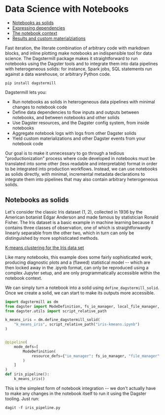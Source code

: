 # Data Science with Notebooks

- [Notebooks as solids](https://docs.dagster.io/integrations/dagstermill#notebooks-as-solids)
- [Expressing dependencies](https://docs.dagster.io/integrations/dagstermill#expressing-dependencies)
- [The notebook context](https://docs.dagster.io/integrations/dagstermill#the-notebook-context)
- [Results and custom materialziations](https://docs.dagster.io/integrations/dagstermill#results-and-custom-materializations)

Fast iteration, the literate combination of arbitrary code with markdown blocks, and inline plotting make notebooks an indispensible tool for data science. 
The Dagstermill package makes it straightforward to run notebooks using the Dagster tools and to integrate them into data pipelines with heterogeneous solids: 
for instance, Spark jobs, SQL statements run against a data warehouse, or arbitrary Python code.

```shell
pip install dagstermill
```

Dagstermill lets you:
- Run notebooks as solids in heterogeneous data pipelines with minimal changes to notebook code
- Define data dependencies to flow inputs and outputs between notebooks, and between notebooks and other solids
- Use Dagster resources, and the Dagster config system, from inside notebooks
- Aggregate notebook logs with logs from other Dagster solids
- Yield custom materializations and other Dagster events from your notebook code

Our goal is to make it unnecessary to go through a tedious "productionization" process where code developed in notebooks must be translated into some other (less readable and interpretable) format in order to be integrated into production workflows. Instead, we can use notebooks as solids directly, with minimal, incremental metadata declarations to integrate them into pipelines that may also contain arbitrary heterogeneous solids.

## Notebooks as solids

Let's consider the classic Iris dataset (1, 2), collected in 1936 by the American botanist Edgar Anderson and made famous by statistician Ronald Fisher. The Iris dataset is a basic example in machine learning because it contains three classes of observation, one of which is straightforwardly linearly separable from the other two, which in turn can only be distinguished by more sophisticated methods.

[K-means clustering for the Iris data set](https://github.com/dagster-io/dagster/blob/0.10.8/examples/docs_snippets/docs_snippets/legacy/data_science/iris-kmeans.ipynb)

Like many notebooks, this example does some fairly sophisticated work, producing diagnostic plots and a (flawed) statistical model -- which are then locked away in the .ipynb format, can only be reproduced using a complex Jupyter setup, and are only programmatically accessible within the notebook context.

We can simply turn a notebook into a solid using `define_dagstermill_solid`. Once we create a solid, we can start to make its outputs more accessible.

```python
import dagstermill as dm
from dagster import ModeDefinition, fs_io_manager, local_file_manager, pipeline
from dagster.utils import script_relative_path

k_means_iris = dm.define_dagstermill_solid(
    "k_means_iris", script_relative_path("iris-kmeans.ipynb")
)


@pipeline(
    mode_defs=[
        ModeDefinition(
            resource_defs={"io_manager": fs_io_manager, "file_manager": local_file_manager}
        )
    ]
)
def iris_pipeline():
    k_means_iris()
```

This is the simplest form of notebook integration -- we don't actually have to make any changes in the notebook itself to run it using the Dagster tooling. Just run:

```shell
dagit -f iris_pipeline.py
```